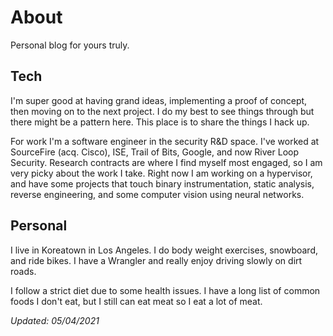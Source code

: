 # About

Personal blog for yours truly.

## Tech

I'm super good at having grand ideas, implementing a proof of concept, then moving on to the next project. I do my best to see things through but there might be a pattern here. This place is to share the things I hack up.

For work I'm a software engineer in the security R&D space. I've worked at SourceFire (acq. Cisco), ISE, Trail of Bits, Google, and now River Loop Security. Research contracts are where I find myself most engaged, so I am very picky about the work I take. Right now I am working on a hypervisor, and have some projects that touch binary instrumentation, static analysis, reverse engineering, and some computer vision using neural networks.

## Personal

I live in Koreatown in Los Angeles. I do body weight exercises, snowboard, and ride bikes. I have a Wrangler and really enjoy driving slowly on dirt roads.

I follow a strict diet due to some health issues. I have a long list of common foods I don't eat, but I still can eat meat so I eat a lot of meat.

*Updated: 05/04/2021*